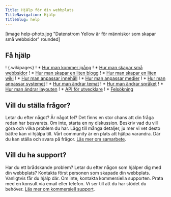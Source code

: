 ```yaml
---
Title: Hjälp för din webbplats
TitleNavigation: Hjälp
TitleSlug: help
---
```

[image help-photo.jpg "Datenstrom Yellow är för människor som skapar små webbsidor" rounded]

## Få hjälp

! {.wikipages}
! * [Hur man kommer igång](how-to-get-started)
! * [Hur man skapar små webbsidor](how-to-make-a-small-website)
! * [Hur man skapar en liten blogg](how-to-make-a-small-blog)
! * [Hur man skapar en liten wiki](how-to-make-a-small-wiki)
! * [Hur man anpassar innehåll](how-to-adjust-content)
! * [Hur man anpassar medier](how-to-adjust-media)
! * [Hur man anpassar systemet](how-to-adjust-system)
! * [Hur man ändrar temat](how-to-change-the-theme)
! * [Hur man ändrar språket](how-to-change-the-language)
! * [Hur man ändrar layouten](how-to-change-the-layout)
! * [API för utvecklare](api-for-developers)
! * [Felsökning](troubleshooting)

## Vill du ställa frågor?

Letar du efter något? Är något fel?  Det finns en stor chans att din fråga redan har besvarats. Om inte, starta en ny diskussion. Beskriv vad du vill göra och vilka problem du har. Lägg till många detaljer, ju mer vi vet desto bättre kan vi hjälpa till. Vårt community är en plats att hjälpa varandra. Där du kan ställa och svara på frågor. [Läs mer om samarbete](contributing-guidelines).

## Vill du ha support?

Har du ett brådskande problem? Letar du efter någon som hjälper dig med din webbplats? Kontakta först personen som skapade din webbplats. Vanligtvis får du hjälp där. Om inte, kontakta kommersiella supporten. Prata med en konsult via email eller telefon. Vi ser till att du har stödet du behöver. [Läs mer om kommersiell support](https://mayberg.se/support/).

